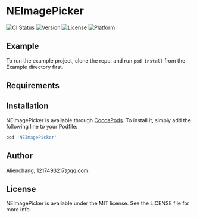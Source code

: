# NEImagePicker

[![CI Status](https://img.shields.io/travis/Alienchang/NEImagePicker.svg?style=flat)](https://travis-ci.org/Alienchang/NEImagePicker)
[![Version](https://img.shields.io/cocoapods/v/NEImagePicker.svg?style=flat)](https://cocoapods.org/pods/NEImagePicker)
[![License](https://img.shields.io/cocoapods/l/NEImagePicker.svg?style=flat)](https://cocoapods.org/pods/NEImagePicker)
[![Platform](https://img.shields.io/cocoapods/p/NEImagePicker.svg?style=flat)](https://cocoapods.org/pods/NEImagePicker)

## Example

To run the example project, clone the repo, and run `pod install` from the Example directory first.

## Requirements

## Installation

NEImagePicker is available through [CocoaPods](https://cocoapods.org). To install
it, simply add the following line to your Podfile:

```ruby
pod 'NEImagePicker'
```

## Author

Alienchang, 1217493217@qq.com

## License

NEImagePicker is available under the MIT license. See the LICENSE file for more info.

